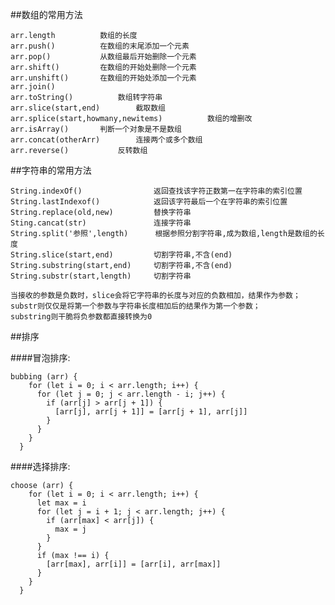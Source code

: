 ##数组的常用方法
	
	arr.length  		数组的长度
	arr.push()    		在数组的末尾添加一个元素
	arr.pop()    		从数组最后开始删除一个元素
	arr.shift()   		在数组的开始处删除一个元素
	arr.unshift()  		在数组的开始处添加一个元素
	arr.join()
	arr.toString()    		数组转字符串
	arr.slice(start,end)  		截取数组
	arr.splice(start,howmany,newitems)			数组的增删改
	arr.isArray()		判断一个对象是不是数组	
	arr.concat(otherArr)		连接两个或多个数组
	arr.reverse() 			反转数组


##字符串的常用方法

	String.indexOf()				返回查找该字符正数第一在字符串的索引位置
	String.lastIndexof()			返回该字符最后一个在字符串的索引位置
	String.replace(old,new)			替换字符串
	Sting.cancat(str)				连接字符串
	String.split('参照',length)	   根据参照分割字符串,成为数组,length是数组的长度
	String.slice(start,end)			切割字符串,不含(end)
	String.substring(start,end)		切割字符串,不含(end)
	String.substr(start,length)		切割字符串

	当接收的参数是负数时，slice会将它字符串的长度与对应的负数相加，结果作为参数；
	substr则仅仅是将第一个参数与字符串长度相加后的结果作为第一个参数；
	substring则干脆将负参数都直接转换为0


##排序

####冒泡排序:
	
	
	bubbing (arr) {
        for (let i = 0; i < arr.length; i++) {
          for (let j = 0; j < arr.length - i; j++) {
            if (arr[j] > arr[j + 1]) {
              [arr[j], arr[j + 1]] = [arr[j + 1], arr[j]]
            }
          }
        }
      }	

####选择排序:

	choose (arr) {
        for (let i = 0; i < arr.length; i++) {
          let max = i
          for (let j = i + 1; j < arr.length; j++) {
            if (arr[max] < arr[j]) {
              max = j
            }
          }
          if (max !== i) {
            [arr[max], arr[i]] = [arr[i], arr[max]]
          }
        }
      }


	